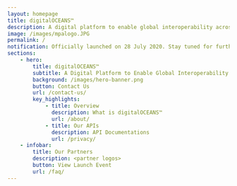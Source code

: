 ```yaml
---
layout: homepage
title: digitalOCEANS™
description: A digital platform to enable global interoperability across Maritime Systems 
image: /images/mpalogo.JPG
permalink: /
notification: Officially launched on 28 July 2020. Stay tuned for further updates on this page.
sections:
    - hero:
        title: digitalOCEANS™
        subtitle: A Digital Platform to Enable Global Interoperability across Maritime Systems 
        background: /images/hero-banner.png
        button: Contact Us
        url: /contact-us/
        key_highlights:
            - title: Overview
              description: What is digitalOCEANS™
              url: /about/
            - title: Our APIs 
              description: API Documentations
              url: /privacy/
    - infobar:
        title: Our Partners
        description: <partner logos>
        button: View Launch Event
        url: /faq/
---
```

